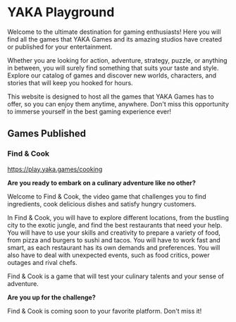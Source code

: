 # YAKA Playground

Welcome to the ultimate destination for gaming enthusiasts! 
Here you will find all the games that YAKA Games and its amazing studios have created or published for your entertainment. 

Whether you are looking for action, adventure, strategy, puzzle, or anything in between, you will surely find something that suits your taste and style. 
Explore our catalog of games and discover new worlds, characters, and stories that will keep you hooked for hours. 

This website is designed to host all the games that YAKA Games has to offer, so you can enjoy them anytime, anywhere. 
Don't miss this opportunity to immerse yourself in the best gaming experience ever!

## Games Published

### Find & Cook

https://play.yaka.games/cooking

**Are you ready to embark on a culinary adventure like no other?**

Welcome to Find & Cook, the video game that challenges you to find ingredients, cook delicious dishes and satisfy hungry customers. 

In Find & Cook, you will have to explore different locations, from the bustling city to the exotic jungle, and find the best restaurants that need your help. 
You will have to use your skills and creativity to prepare a variety of food, from pizza and burgers to sushi and tacos. You will have to work fast and smart, as each restaurant has its own demands and preferences. You will also have to deal with unexpected events, such as food critics, power outages and rival chefs. 

Find & Cook is a game that will test your culinary talents and your sense of adventure. 

**Are you up for the challenge?**

Find & Cook is coming soon to your favorite platform. Don't miss it!
